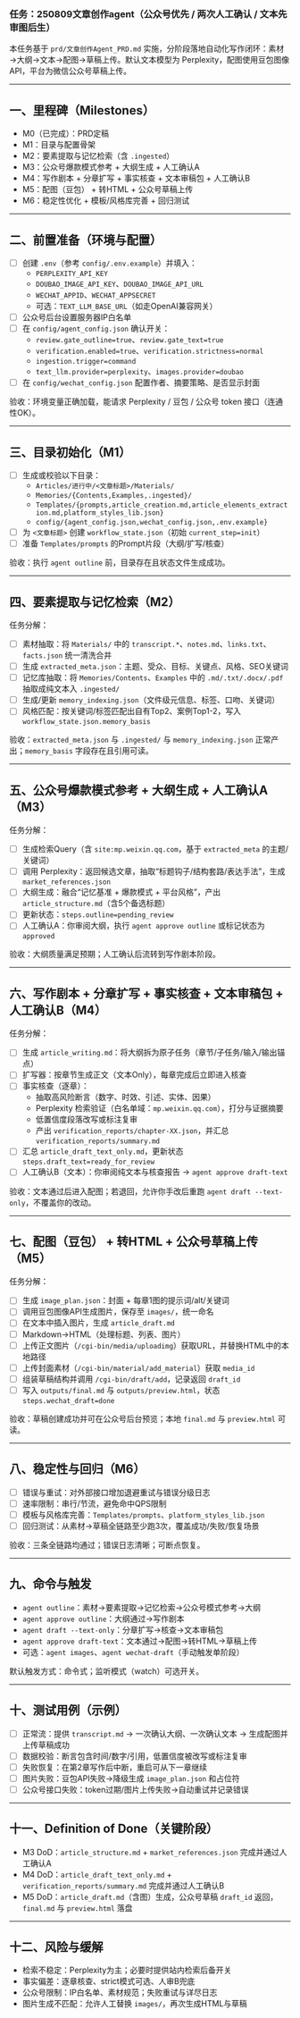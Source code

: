 ### 任务：250809文章创作agent（公众号优先 / 两次人工确认 / 文本先审图后生）

本任务基于 `prd/文章创作Agent_PRD.md` 实施，分阶段落地自动化写作闭环：素材→大纲→文本→配图→草稿上传。默认文本模型为 Perplexity，配图使用豆包图像API，平台为微信公众号草稿上传。

---

## 一、里程碑（Milestones）

- M0（已完成）：PRD定稿
- M1：目录与配置骨架
- M2：要素提取与记忆检索（含 `.ingested`）
- M3：公众号爆款模式参考 + 大纲生成 + 人工确认A
- M4：写作剧本 + 分章扩写 + 事实核查 + 文本审稿包 + 人工确认B
- M5：配图（豆包） + 转HTML + 公众号草稿上传
- M6：稳定性优化 + 模板/风格库完善 + 回归测试

---

## 二、前置准备（环境与配置）

- [ ] 创建 `.env`（参考 `config/.env.example`）并填入：
  - `PERPLEXITY_API_KEY`
  - `DOUBAO_IMAGE_API_KEY`、`DOUBAO_IMAGE_API_URL`
  - `WECHAT_APPID`、`WECHAT_APPSECRET`
  - 可选：`TEXT_LLM_BASE_URL`（如走OpenAI兼容网关）
- [ ] 公众号后台设置服务器IP白名单
- [ ] 在 `config/agent_config.json` 确认开关：
  - `review.gate_outline=true`、`review.gate_text=true`
  - `verification.enabled=true`、`verification.strictness=normal`
  - `ingestion.trigger=command`
  - `text_llm.provider=perplexity`、`images.provider=doubao`
- [ ] 在 `config/wechat_config.json` 配置作者、摘要策略、是否显示封面

验收：环境变量正确加载，能请求 Perplexity / 豆包 / 公众号 token 接口（连通性OK）。

---

## 三、目录初始化（M1）

- [ ] 生成或校验以下目录：
  - `Articles/进行中/<文章标题>/Materials/`
  - `Memories/{Contents,Examples,.ingested}/`
  - `Templates/{prompts,article_creation.md,article_elements_extraction.md,platform_styles_lib.json}`
  - `config/{agent_config.json,wechat_config.json,.env.example}`
- [ ] 为 `<文章标题>` 创建 `workflow_state.json`（初始 `current_step=init`）
- [ ] 准备 `Templates/prompts` 的Prompt片段（大纲/扩写/核查）

验收：执行 `agent outline` 前，目录存在且状态文件生成成功。

---

## 四、要素提取与记忆检索（M2）

任务分解：
- [ ] 素材抽取：将 `Materials/` 中的 `transcript.*`、`notes.md`、`links.txt`、`facts.json` 统一清洗合并
- [ ] 生成 `extracted_meta.json`：主题、受众、目标、关键点、风格、SEO关键词
- [ ] 记忆库抽取：将 `Memories/Contents`、`Examples` 中的 `.md/.txt/.docx/.pdf` 抽取成纯文本入 `.ingested/`
- [ ] 生成/更新 `memory_indexing.json`（文件级元信息、标签、口吻、关键词）
- [ ] 风格匹配：按关键词/标签匹配出自有Top2、案例Top1-2，写入 `workflow_state.json.memory_basis`

验收：`extracted_meta.json` 与 `.ingested/` 与 `memory_indexing.json` 正常产出；`memory_basis` 字段存在且引用可读。

---

## 五、公众号爆款模式参考 + 大纲生成 + 人工确认A（M3）

任务分解：
- [ ] 生成检索Query（含 `site:mp.weixin.qq.com`，基于 `extracted_meta` 的主题/关键词）
- [ ] 调用 Perplexity：返回候选文章，抽取“标题钩子/结构套路/表达手法”，生成 `market_references.json`
- [ ] 大纲生成：融合“记忆基准 + 爆款模式 + 平台风格”，产出 `article_structure.md`（含5个备选标题）
- [ ] 更新状态：`steps.outline=pending_review`
- [ ] 人工确认A：你审阅大纲，执行 `agent approve outline` 或标记状态为 `approved`

验收：大纲质量满足预期；人工确认后流转到写作剧本阶段。

---

## 六、写作剧本 + 分章扩写 + 事实核查 + 文本审稿包 + 人工确认B（M4）

任务分解：
- [ ] 生成 `article_writing.md`：将大纲拆为原子任务（章节/子任务/输入/输出锚点）
- [ ] 扩写器：按章节生成正文（文本Only），每章完成后立即进入核查
- [ ] 事实核查（逐章）：
  - 抽取高风险断言（数字、时效、引述、实体、因果）
  - Perplexity 检索验证（白名单域：`mp.weixin.qq.com`），打分与证据摘要
  - 低置信度段落改写或标注复审
  - 产出 `verification_reports/chapter-XX.json`，并汇总 `verification_reports/summary.md`
- [ ] 汇总 `article_draft_text_only.md`，更新状态 `steps.draft_text=ready_for_review`
- [ ] 人工确认B（文本）：你审阅纯文本与核查报告 → `agent approve draft-text`

验收：文本通过后进入配图；若退回，允许你手改后重跑 `agent draft --text-only`，不覆盖你的改动。

---

## 七、配图（豆包） + 转HTML + 公众号草稿上传（M5）

任务分解：
- [ ] 生成 `image_plan.json`：封面 + 每章1图的提示词/alt/关键词
- [ ] 调用豆包图像API生成图片，保存至 `images/`，统一命名
- [ ] 在文本中插入图片，生成 `article_draft.md`
- [ ] Markdown→HTML（处理标题、列表、图片）
- [ ] 上传正文图片（`/cgi-bin/media/uploadimg`）获取URL，并替换HTML中的本地路径
- [ ] 上传封面素材（`/cgi-bin/material/add_material`）获取 `media_id`
- [ ] 组装草稿结构并调用 `/cgi-bin/draft/add`，记录返回 `draft_id`
- [ ] 写入 `outputs/final.md` 与 `outputs/preview.html`，状态 `steps.wechat_draft=done`

验收：草稿创建成功并可在公众号后台预览；本地 `final.md` 与 `preview.html` 可读。

---

## 八、稳定性与回归（M6）

- [ ] 错误与重试：对外部接口增加退避重试与错误分级日志
- [ ] 速率限制：串行/节流，避免命中QPS限制
- [ ] 模板与风格库完善：`Templates/prompts`、`platform_styles_lib.json`
- [ ] 回归测试：从素材→草稿全链路至少跑3次，覆盖成功/失败/恢复场景

验收：三条全链路均通过；错误日志清晰；可断点恢复。

---

## 九、命令与触发

- `agent outline`：素材→要素提取→记忆检索→公众号模式参考→大纲
- `agent approve outline`：大纲通过→写作剧本
- `agent draft --text-only`：分章扩写→核查→文本审稿包
- `agent approve draft-text`：文本通过→配图→转HTML→草稿上传
- 可选：`agent images`、`agent wechat-draft`（手动触发单阶段）

默认触发方式：命令式；监听模式（watch）可选开关。

---

## 十、测试用例（示例）

- [ ] 正常流：提供 `transcript.md` → 一次确认大纲、一次确认文本 → 生成配图并上传草稿成功
- [ ] 数据校验：断言包含时间/数字/引用，低置信度被改写或标注复审
- [ ] 失败恢复：在第2章写作后中断，重启可从下一章继续
- [ ] 图片失败：豆包API失败→降级生成 `image_plan.json` 和占位符
- [ ] 公众号接口失败：token过期/图片上传失败→自动重试并记录错误

---

## 十一、Definition of Done（关键阶段）

- M3 DoD：`article_structure.md` + `market_references.json` 完成并通过人工确认A
- M4 DoD：`article_draft_text_only.md` + `verification_reports/summary.md` 完成并通过人工确认B
- M5 DoD：`article_draft.md`（含图）生成，公众号草稿 `draft_id` 返回，`final.md` 与 `preview.html` 落盘

---

## 十二、风险与缓解

- 检索不稳定：Perplexity为主；必要时提供站内检索后备开关
- 事实偏差：逐章核查、strict模式可选、人审B兜底
- 公众号限制：IP白名单、素材规范；失败重试与详尽日志
- 图片生成不匹配：允许人工替换 `images/`，再次生成HTML与草稿


